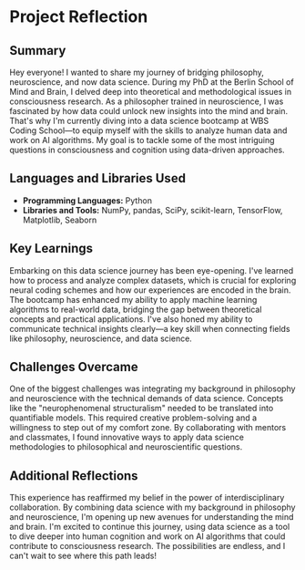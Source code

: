 
# Project Reflection

## Summary

Hey everyone! I wanted to share my journey of bridging philosophy, neuroscience, and now data science. During my PhD at the Berlin School of Mind and Brain, I delved deep into theoretical and methodological issues in consciousness research. As a philosopher trained in neuroscience, I was fascinated by how data could unlock new insights into the mind and brain. That's why I'm currently diving into a data science bootcamp at WBS Coding School—to equip myself with the skills to analyze human data and work on AI algorithms. My goal is to tackle some of the most intriguing questions in consciousness and cognition using data-driven approaches.

## Languages and Libraries Used

- **Programming Languages:** Python
- **Libraries and Tools:** NumPy, pandas, SciPy, scikit-learn, TensorFlow, Matplotlib, Seaborn

## Key Learnings

Embarking on this data science journey has been eye-opening. I've learned how to process and analyze complex datasets, which is crucial for exploring neural coding schemes and how our experiences are encoded in the brain. The bootcamp has enhanced my ability to apply machine learning algorithms to real-world data, bridging the gap between theoretical concepts and practical applications. I've also honed my ability to communicate technical insights clearly—a key skill when connecting fields like philosophy, neuroscience, and data science.

## Challenges Overcame

One of the biggest challenges was integrating my background in philosophy and neuroscience with the technical demands of data science. Concepts like the "neurophenomenal structuralism" needed to be translated into quantifiable models. This required creative problem-solving and a willingness to step out of my comfort zone. By collaborating with mentors and classmates, I found innovative ways to apply data science methodologies to philosophical and neuroscientific questions.

## Additional Reflections

This experience has reaffirmed my belief in the power of interdisciplinary collaboration. By combining data science with my background in philosophy and neuroscience, I'm opening up new avenues for understanding the mind and brain. I'm excited to continue this journey, using data science as a tool to dive deeper into human cognition and work on AI algorithms that could contribute to consciousness research. The possibilities are endless, and I can't wait to see where this path leads!
